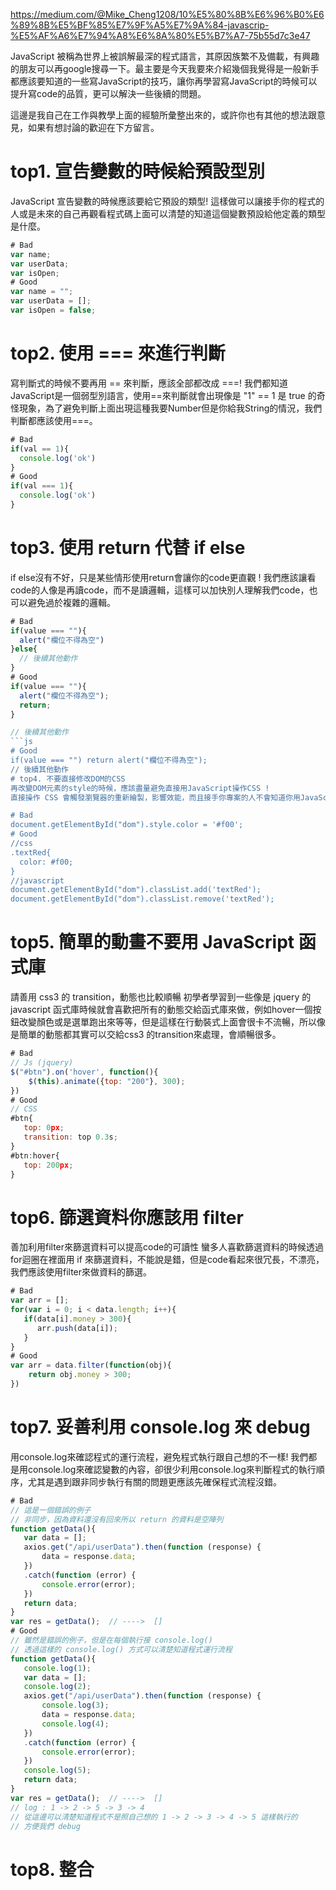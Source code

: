 https://medium.com/@Mike_Cheng1208/10%E5%80%8B%E6%96%B0%E6%89%8B%E5%BF%85%E7%9F%A5%E7%9A%84-javascrip-%E5%AF%A6%E7%94%A8%E6%8A%80%E5%B7%A7-75b55d7c3e47

JavaScript 被稱為世界上被誤解最深的程式語言，其原因族繁不及備載，有興趣的朋友可以再google搜尋一下。最主要是今天我要來介紹幾個我覺得是一般新手都應該要知道的一些寫JavaScript的技巧，讓你再學習寫JavaScript的時候可以提升寫code的品質，更可以解決一些後續的問題。

這邊是我自己在工作與教學上面的經驗所彙整出來的，或許你也有其他的想法跟意見，如果有想討論的歡迎在下方留言。

# top1. 宣告變數的時候給預設型別
JavaScript 宣告變數的時候應該要給它預設的類型!
這樣做可以讓接手你的程式的人或是未來的自己再觀看程式碼上面可以清楚的知道這個變數預設給他定義的類型是什麼。
```js
# Bad
var name;
var userData;
var isOpen;
# Good
var name = "";
var userData = [];
var isOpen = false;
```
# top2. 使用 === 來進行判斷
寫判斷式的時候不要再用 == 來判斷，應該全部都改成 ===!
我們都知道JavaScript是一個弱型別語言，使用==來判斷就會出現像是 "1" == 1 是 true 的奇怪現象，為了避免判斷上面出現這種我要Number但是你給我String的情況，我們判斷都應該使用===。
```js
# Bad
if(val == 1){
  console.log('ok')
}
# Good
if(val === 1){
  console.log('ok')
}
```
# top3. 使用 return 代替 if else
if else沒有不好，只是某些情形使用return會讓你的code更直觀 !
我們應該讓看code的人像是再讀code，而不是讀邏輯，這樣可以加快別人理解我們code，也可以避免過於複雜的邏輯。
```js
# Bad
if(value === ""){
  alert("欄位不得為空")
}else{
  // 後續其他動作
}
# Good
if(value === ""){
  alert("欄位不得為空");
  return;
}

// 後續其他動作
```js
# Good
if(value === "") return alert("欄位不得為空");
// 後續其他動作
# top4. 不要直接修改DOM的CSS
再改變DOM元素的style的時候，應該盡量避免直接用JavaScript操作CSS !
直接操作 CSS 會觸發瀏覽器的重新繪製，影響效能，而且接手你專案的人不會知道你用JavaScript去改變style，會增加數倍維護成本，建議是使用add或remove的class方法來取代，當遇到修改style的時候就可以很方便的改CSS就好。

# Bad
document.getElementById("dom").style.color = '#f00';
# Good
//css
.textRed{
  color: #f00;
}
//javascript
document.getElementById("dom").classList.add('textRed');
document.getElementById("dom").classList.remove('textRed');
```
# top5. 簡單的動畫不要用 JavaScript 函式庫
請善用 css3 的 transition，動態也比較順暢
初學者學習到一些像是 jquery 的 javascript 函式庫時候就會喜歡把所有的動態交給函式庫來做，例如hover一個按鈕改變顏色或是選單跑出來等等，但是這樣在行動裝式上面會很卡不流暢，所以像是簡單的動態都其實可以交給css3 的transition來處理，會順暢很多。
```js
# Bad
// Js (jquery)
$("#btn").on('hover', function(){
    $(this).animate({top: "200"}, 300);
})
# Good
// CSS
#btn{
   top: 0px;
   transition: top 0.3s;
}
#btn:hover{
   top: 200px;
}
```
# top6. 篩選資料你應該用 filter
善加利用filter來篩選資料可以提高code的可讀性
蠻多人喜歡篩選資料的時候透過for迴圈在裡面用 if 來篩選資料，不能說是錯，但是code看起來很冗長，不漂亮，我們應該使用filter來做資料的篩選。
```js
# Bad
var arr = [];
for(var i = 0; i < data.length; i++){
   if(data[i].money > 300){
      arr.push(data[i]);
   }
}
# Good
var arr = data.filter(function(obj){
    return obj.money > 300;
})
```
# top7. 妥善利用 console.log 來 debug
用console.log來確認程式的運行流程，避免程式執行跟自己想的不一樣!
我們都是用console.log來確認變數的內容，卻很少利用console.log來判斷程式的執行順序，尤其是遇到跟非同步執行有關的問題更應該先確保程式流程沒錯。
```js
# Bad
// 這是一個錯誤的例子
// 非同步，因為資料還沒有回來所以 return 的資料是空陣列
function getData(){
   var data = [];
   axios.get("/api/userData").then(function (response) {
       data = response.data;
   })
   .catch(function (error) {
       console.error(error);
   })
   return data;
}
var res = getData();  // ---->  []
# Good
// 雖然是錯誤的例子，但是在每個執行接 console.log()
// 透過這樣的 console.log() 方式可以清楚知道程式運行流程
function getData(){
   console.log(1);
   var data = [];
   console.log(2);
   axios.get("/api/userData").then(function (response) {
       console.log(3);
       data = response.data;
       console.log(4);
   })
   .catch(function (error) {
       console.error(error);
   })
   console.log(5);
   return data;
}
var res = getData();  // ---->  []
// log : 1 -> 2 -> 5 -> 3 -> 4
// 從這邊可以清楚知道程式不是照自己想的 1 -> 2 -> 3 -> 4 -> 5 這樣執行的
// 方便我們 debug
```
# top8. 整合 <script> 載入的進入點
主程式不要分檔寫，以確保程式流程 !
不要依照設計稿的區塊來分檔寫 js，應該要將主程式集中，尤其是在做區塊的非同步處理然後要跨區塊做資料溝通時，分檔撰寫只會給自己找麻煩。
```js
# Bad
<script src="./js/jquery.min.js"></script>
// 以下都是主程式
<script src="./js/slidshow.js"></script>
<script src="./js/banner.js"></script>
<script src="./js/tab.js"></script>
<script src="./js/login.js"></script>
<script src="./js/index.js"></script>
# Good
<script src="./js/jquery.min.js"></script>
<script src="./js/index.js"></script>
# top9. 不要操作原始陣列
當傳入array進去函式裡面進行操作的時候，我們應該先拷貝一份陣列 !
傳入函式的array因為記憶體指向都是同一個，所以如果我們把傳入的array直接操作會修改到原始資料，為了避免這種情況我們應該要用slice(0)先複製一份陣列再來操作。

# Bad
function Num(list){
   list.push("9");
}
var arr = [1,2,3];
Num(arr);
console.log(arr)  // ---> [1, 2, 3, "9"]

# Good
function Num(list){
    var newArr = list.slice(0)
    newArr.push("9");
}
var arr = [1,2,3];
Num(arr); 
console.log(arr)  // ---> [1, 2, 3]
```
# top10. 不要bind this
this的指向一直都是JavaScript中最令人頭疼的問題，尤其是為了用function來模擬class的使用上面，常常需要讓綁定事件內this指向到function ( class )的實體上，所以常會使用到bind，使用bind會造成函式的記憶體增加，我們應該使用變數來儲存this來調用，而不是bind。
```js
# Bad
function Apple(){
    this.name = "mike";
    var btn = document.getElementById("btn");
    btn.addEventListener("click", function(){
        alert(this.name);
    }.bind(this));
}
new Apple();

# Good
function Apple(){
    this.name = "mike";
    var self = this;
    var btn = document.getElementById("btn");
    btn.addEventListener("click", function(){
        alert(self.name);
    });
}
new Apple();
```
這邊就是我整理出來的10個新手必知的 JavaScript 實用技巧，其實還有很多東西可以說，不過偏向概念不是技巧的我就沒有放上來了，下次可以在寫一篇概念篇。

我覺得上面列出的技巧只要平常在寫code的時候多加注意，是可以避免很多新手常遇到的問題，也可以更加了解JavaScript這個語言的。

我跟 hiskio 合作推出JavaScript入門到中階的線上課程，目前好評預售中，有興趣的朋友可以參考看看。

現代 JavaScript 職人之路-入門、進階、實戰、面試詳解組合
